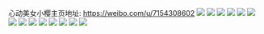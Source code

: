 心动美女小樱主页地址: https://weibo.com/u/7154308602 
![](https://wx4.sinaimg.cn/mw2000/007OaKuely1h89lprpw76j31o01o0qtj.jpg) 
![](https://wx4.sinaimg.cn/mw2000/007OaKuely1h7vmhkq70jj31o02807wh.jpg) 
![](https://wx4.sinaimg.cn/mw2000/007OaKuely1h7vmhiej36j31o02807wh.jpg) 
![](https://wx4.sinaimg.cn/mw2000/007OaKuely1h4kn3b2xcmj32c02c0e81.jpg) 
![](https://wx4.sinaimg.cn/mw2000/007OaKuely1h4kn3e30fcj31o0280b29.jpg) 
![](https://wx4.sinaimg.cn/mw2000/007OaKuely1h34mzaw6c9j32801o0qv5.jpg) 
![](https://wx4.sinaimg.cn/mw2000/007OaKuely1h34mze0h4lj31o01o0x6q.jpg) 
![](https://wx4.sinaimg.cn/mw2000/007OaKuely1h34mzcclhtj32c0340e82.jpg) 
![](https://wx4.sinaimg.cn/mw2000/007OaKuely1h2pd0e3ai7j30u00u07gi.jpg) 
![](https://wx4.sinaimg.cn/mw2000/007OaKuely1h2pd0f1015j3240240b2a.jpg) 
![](https://wx4.sinaimg.cn/mw2000/007OaKuely1h2pd0fotxsj31o01o0kjl.jpg) 
![](https://wx4.sinaimg.cn/mw2000/007OaKuely1gvuxunkav8j31o01o07tw.jpg) 
![](https://wx4.sinaimg.cn/mw2000/007OaKuely1gvuxuntf8aj31o028014p.jpg) 
![](https://wx4.sinaimg.cn/mw2000/007OaKuely1gvuxun9nkkj31o01o01kx.jpg) 

